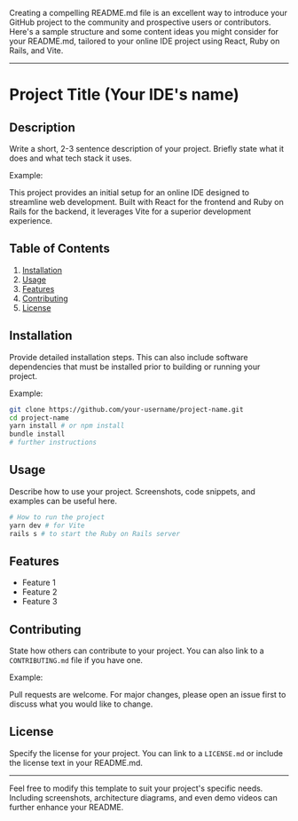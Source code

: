 Creating a compelling README.md file is an excellent way to introduce your GitHub project to the community and prospective users or contributors. Here's a sample structure and some content ideas you might consider for your README.md, tailored to your online IDE project using React, Ruby on Rails, and Vite.

---

# Project Title (Your IDE's name)

## Description

Write a short, 2-3 sentence description of your project. Briefly state what it does and what tech stack it uses.

Example:

This project provides an initial setup for an online IDE designed to streamline web development. Built with React for the frontend and Ruby on Rails for the backend, it leverages Vite for a superior development experience.

## Table of Contents

1. [Installation](#installation)
2. [Usage](#usage)
3. [Features](#features)
4. [Contributing](#contributing)
5. [License](#license)

## Installation

Provide detailed installation steps. This can also include software dependencies that must be installed prior to building or running your project.

Example:

```bash
git clone https://github.com/your-username/project-name.git
cd project-name
yarn install # or npm install
bundle install
# further instructions
```

## Usage

Describe how to use your project. Screenshots, code snippets, and examples can be useful here.

```bash
# How to run the project
yarn dev # for Vite
rails s # to start the Ruby on Rails server
```

## Features

- Feature 1
- Feature 2
- Feature 3

## Contributing

State how others can contribute to your project. You can also link to a `CONTRIBUTING.md` file if you have one.

Example:

Pull requests are welcome. For major changes, please open an issue first to discuss what you would like to change.

## License

Specify the license for your project. You can link to a `LICENSE.md` or include the license text in your README.md.

---

Feel free to modify this template to suit your project's specific needs. Including screenshots, architecture diagrams, and even demo videos can further enhance your README.